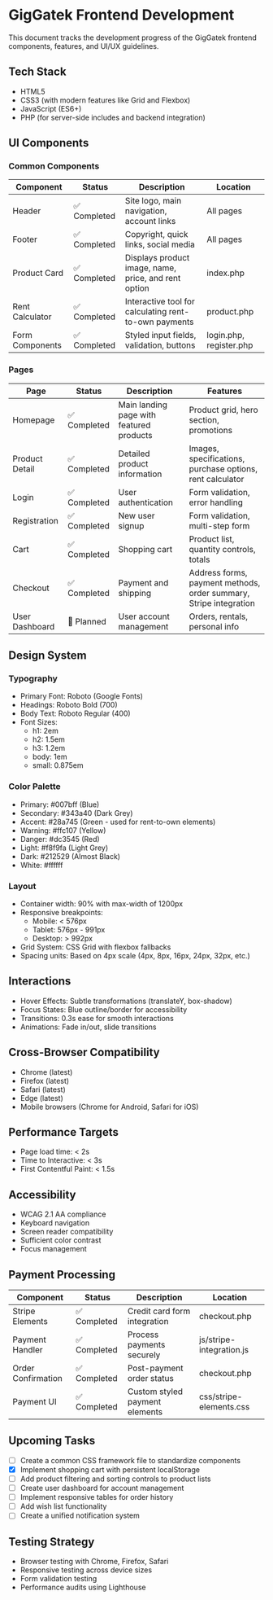 # GigGatek Frontend Development

This document tracks the development progress of the GigGatek frontend components, features, and UI/UX guidelines.

## Tech Stack

- HTML5
- CSS3 (with modern features like Grid and Flexbox)
- JavaScript (ES6+)
- PHP (for server-side includes and backend integration)

## UI Components

### Common Components

| Component | Status | Description | Location |
|-----------|--------|-------------|----------|
| Header | ✅ Completed | Site logo, main navigation, account links | All pages |
| Footer | ✅ Completed | Copyright, quick links, social media | All pages |
| Product Card | ✅ Completed | Displays product image, name, price, and rent option | index.php |
| Rent Calculator | ✅ Completed | Interactive tool for calculating rent-to-own payments | product.php |
| Form Components | ✅ Completed | Styled input fields, validation, buttons | login.php, register.php |

### Pages

| Page | Status | Description | Features |
|------|--------|-------------|----------|
| Homepage | ✅ Completed | Main landing page with featured products | Product grid, hero section, promotions |
| Product Detail | ✅ Completed | Detailed product information | Images, specifications, purchase options, rent calculator |
| Login | ✅ Completed | User authentication | Form validation, error handling |
| Registration | ✅ Completed | New user signup | Form validation, multi-step form |
| Cart | ✅ Completed | Shopping cart | Product list, quantity controls, totals |
| Checkout | ✅ Completed | Payment and shipping | Address forms, payment methods, order summary, Stripe integration |
| User Dashboard | 🔄 Planned | User account management | Orders, rentals, personal info |

## Design System

### Typography

- Primary Font: Roboto (Google Fonts)
- Headings: Roboto Bold (700)
- Body Text: Roboto Regular (400)
- Font Sizes:
  - h1: 2em
  - h2: 1.5em
  - h3: 1.2em
  - body: 1em
  - small: 0.875em

### Color Palette

- Primary: #007bff (Blue)
- Secondary: #343a40 (Dark Grey)
- Accent: #28a745 (Green - used for rent-to-own elements)
- Warning: #ffc107 (Yellow)
- Danger: #dc3545 (Red)
- Light: #f8f9fa (Light Grey)
- Dark: #212529 (Almost Black)
- White: #ffffff

### Layout

- Container width: 90% with max-width of 1200px
- Responsive breakpoints:
  - Mobile: < 576px
  - Tablet: 576px - 991px
  - Desktop: > 992px
- Grid System: CSS Grid with flexbox fallbacks
- Spacing units: Based on 4px scale (4px, 8px, 16px, 24px, 32px, etc.)

## Interactions

- Hover Effects: Subtle transformations (translateY, box-shadow)
- Focus States: Blue outline/border for accessibility
- Transitions: 0.3s ease for smooth interactions
- Animations: Fade in/out, slide transitions

## Cross-Browser Compatibility

- Chrome (latest)
- Firefox (latest)
- Safari (latest)
- Edge (latest)
- Mobile browsers (Chrome for Android, Safari for iOS)

## Performance Targets

- Page load time: < 2s
- Time to Interactive: < 3s
- First Contentful Paint: < 1.5s

## Accessibility

- WCAG 2.1 AA compliance
- Keyboard navigation
- Screen reader compatibility
- Sufficient color contrast
- Focus management

## Payment Processing

| Component | Status | Description | Location |
|-----------|--------|-------------|----------|
| Stripe Elements | ✅ Completed | Credit card form integration | checkout.php |
| Payment Handler | ✅ Completed | Process payments securely | js/stripe-integration.js |
| Order Confirmation | ✅ Completed | Post-payment order status | checkout.php |
| Payment UI | ✅ Completed | Custom styled payment elements | css/stripe-elements.css |

## Upcoming Tasks

- [ ] Create a common CSS framework file to standardize components
- [x] Implement shopping cart with persistent localStorage
- [ ] Add product filtering and sorting controls to product lists
- [ ] Create user dashboard for account management
- [ ] Implement responsive tables for order history
- [ ] Add wish list functionality
- [ ] Create a unified notification system

## Testing Strategy

- Browser testing with Chrome, Firefox, Safari
- Responsive testing across device sizes
- Form validation testing
- Performance audits using Lighthouse
